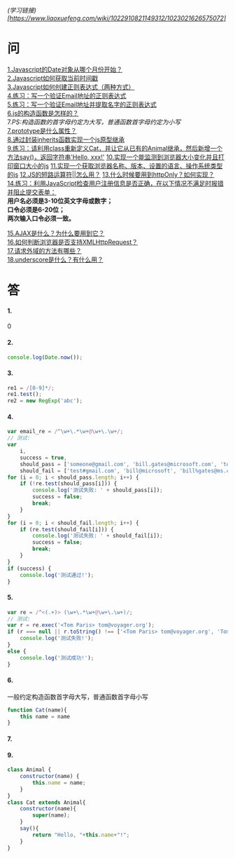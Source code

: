 *(学习链接)[https://www.liaoxuefeng.com/wiki/1022910821149312/1023021626575072]*
# 问
[1.Javascript的Date对象从哪个月份开始？](#1.)  
[2.Javascript如何获取当前时间戳](#2.)  
[3.Javascript如何创建正则表达式（两种方式）](#3.)  
[4.练习：写一个验证Email地址的正则表达式](#4.)  
[5.练习：写一个验证Email地址并提取名字的正则表达式](#5.)  
[6.js的构造函数是怎样的？](#6.)  
7.*PS:构造函数的首字母约定为大写，普通函数首字母约定为小写*  
[7.prototype是什么属性？](#7.)  
[8.通过封装inherits函数实现一个js原型继承](#8.)  
[9.练习：请利用class重新定义Cat，并让它从已有的Animal继承，然后新增一个方法say()，返回字符串'Hello, xxx!'](#9.)
[10.实现一个能监测到浏览器大小变化并且打印窗口大小的js](#10.)
[11.实现一个获取浏览器名称、版本、设置的语言、操作系统类型的js](#11.)
[12.JS的短路运算符||怎么用？](#12.)
[13.什么时候要用到httpOnly？如何实现？](#13.)  
[14.练习：利用JavaScript检查用户注册信息是否正确，在以下情况不满足时报错并阻止提交表单：](#14.)  
**用户名必须是3-10位英文字母或数字；**  
**口令必须是6-20位；**  
**两次输入口令必须一致。**  


[15.AJAX是什么？为什么要用到它？](#15.)  
[16.如何判断浏览器是否支持XMLHttpRequest？](#16.)  
[17.请求外域的方法有哪些？](#17.)  
[18.underscore是什么？有什么用？](#18.)

# 答
#### 1.
0  

#### 2.
```Javascript
console.log(Date.now());
```

#### 3.
```Javascript
re1 = /[0-9]*/;
re1.test();
re2 = new RegExp('abc');
```

#### 4.
```Javascript
var email_re = /^\w+\.*\w+@\w+\.\w+/;
// 测试:
var
    i,
    success = true,
    should_pass = ['someone@gmail.com', 'bill.gates@microsoft.com', 'tom@voyager.org', 'bob2015@163.com'],
    should_fail = ['test#gmail.com', 'bill@microsoft', 'bill%gates@ms.com', '@voyager.org'];
for (i = 0; i < should_pass.length; i++) {
    if (!re.test(should_pass[i])) {
        console.log('测试失败: ' + should_pass[i]);
        success = false;
        break;
    }
}
for (i = 0; i < should_fail.length; i++) {
    if (re.test(should_fail[i])) {
        console.log('测试失败: ' + should_fail[i]);
        success = false;
        break;
    }
}
if (success) {
    console.log('测试通过!');
}
```

#### 5.
```Javascript
var re = /^<(.+)> (\w+\.*\w+@\w+\.\w+)/;
// 测试:
var r = re.exec('<Tom Paris> tom@voyager.org');
if (r === null || r.toString() !== ['<Tom Paris> tom@voyager.org', 'Tom Paris', 'tom@voyager.org'].toString()) {
    console.log('测试失败!');
}
else {
    console.log('测试成功!');
}
```

#### 6.
一般约定构造函数首字母大写，普通函数首字母小写
```Javascript
function Cat(name){
    this name = name
}
```

#### 7.


#### 9.
```Javascript
class Animal {
    constructor(name) {
        this.name = name;
    }
}
class Cat extends Animal{
    constructor(name){
        super(name);
    }
    say(){
        return "Hello, "+this.name+"!";
    }
}
```
